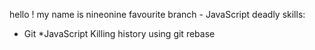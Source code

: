 hello !
my name is nineonine
favourite branch - JavaScript
deadly skills:
* Git
*JavaScript
Killing history using git rebase
